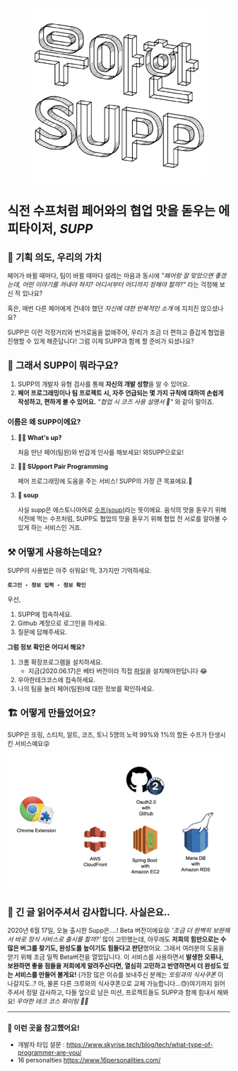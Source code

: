 <p align="center"><img src="./woowaSupp.png"></p>

# 식전 수프처럼 페어와의 협업 맛을 돋우는 에피타이저, *SUPP*

## 💎 기획 의도, 우리의 가치

페어가 바뀔 때마다, 팀이 바뀔 때마다 설레는 마음과 동시에 *"페어랑 잘 맞았으면 좋겠는데, 어떤 이야기를 꺼내야 하지? 어디서부터 어디까지 정해야 할까?"* 라는 걱정해 보신 적 있나요?

혹은, 매번 다른 페어에게 건네야 했던 *자신에 대한 반복적인 소개* 에 지치진 않으셨나요?

SUPP은 이런 걱정거리와 번거로움을 없애주어, 우리가 조금 더 편하고 즐겁게 협업을 진행할 수 있게 해준답니다! 그럼 이제 SUPP과 함께 할 준비가 되셨나요?

## 🎁 그래서 SUPP이 뭐라구요?

1. SUPP의 개발자 유형 검사를 통해 **자신의 개발 성향**을 알 수 있어요.
2. **페어 프로그래밍이나 팀 프로젝트 시, 자주 언급되는 몇 가지 규칙에 대하여 손쉽게 작성하고, 편하게 볼 수 있어요.** *"협업 시 코즈 사용 설명서 📜"* 와 같이 말이죠.

### 이름은 왜 SUPP이에요?

1. **🤜🤛 What's up?**

   처음 만난 페어(팀원)와 반갑게 인사를 해보세요! 와SUPP으로요!

2. **👭👬 SUpport Pair Programming**

   페어 프로그래밍에 도움을 주는 서비스! SUPP의 가장 큰 목표에요.💪

3. **🥣 soup**

   사실 supp은 에스토니아어로 [수프(soup)](https://ko.wiktionary.org/wiki/supp)라는 뜻이에요. 음식의 맛을 돋우기 위해 식전에 먹는 수프처럼, SUPP도 협업의 맛을 돋우기 위해 협업 전 서로를 알아볼 수 있게 하는 서비스인 거죠.

## ⚒ 어떻게 사용하는데요?

SUPP의 사용법은 아주 쉬워요! 딱, 3가지만 기억하세요.

**`로그인 - 정보 입력 - 정보 확인`**

우선,

1. SUPP에 접속하세요.
2. Github 계정으로 로그인을 하세요.
3. 질문에 답해주세요.

**그럼 정보 확인은 어디서 해요?**

1. 크롬 확장프로그램을 설치하세요.
   * 지금(2020.06.17)은 베타 버전이라 직접 [파일](https://github.com/woowa-supp/supp-chrome-extension)을 설치해야한답니다 😂
2. 우아한테크코스에 접속하세요.
3. 나의 팀을 눌러 페어(팀원)에 대한 정보를 확인하세요.

## 🏗 어떻게 만들었어요?

SUPP은 또링, 스티치, 알트, 코즈, 토니 5명의 노력 99%와 1%의 할돈 수프가 탄생시킨 서비스예요😜

![skills](./skills_image.png)

## 👻 긴 글 읽어주셔서 감사합니다. 사실은요..

2020년 6월 17일, 오늘 출시한 Supp은....! Beta 버전이에요😝 *'조금 더 완벽히 보완해서 바로 정식 서비스로 출시를 할까?'* 많이 고민했는데, 아무래도 **저희의 힘만으로는 수많은 버그를 찾기도, 완성도를 높이기도 힘들다고 판단**했어요. 그래서 여러분의 도움을 얻기 위해 조금 일찍 Beta버전을 열었답니다. 이 서비스를 사용하면서 **발생한 오류나, 보완하면 좋을 점들을 저희에게 알려주신다면, 열심히 고민하고 반영하면서 더 완성도 있는 서비스를 만들어 볼게요!** (가장 많은 이슈를 보내주신 분께는 *또링과의 식사쿠폰* 이 나갈지도..? 아, 물론 다른 크루와의 식사쿠폰으로 교체 가능합니다...😓)여기까지 읽어주셔서 정말 감사하고, 다들 앞으로 남은 미션, 프로젝트들도 SUPP과 함께 힘내서 해봐요! *우아한 테크 코스 화이팅 💙💜*

------

### 📎 이런 곳을 참고했어요!

- 개발자 타입 설문 : https://www.skyrise.tech/blog/tech/what-type-of-programmer-are-you/
- 16 personalties https://www.16personalities.com/
